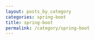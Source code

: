 ```yaml
---
layout: posts_by_category
categories: spring-boot
title: spring-boot
permalink: /category/spring-boot
---
```

